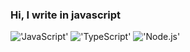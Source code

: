 <!-- [![Header](https://github.com/DIY0R/DIY0R/blob/main/assets/header.jpg)](https://github.com/DIY0R) -->

### Hi, I write in javascript

!['JavaScript'](https://img.shields.io/badge/-JavaScript-0D1117?style=for-the-badge&logo=javascript)
!['TypeScript'](https://img.shields.io/badge/-TypeScript-0D1117?style=for-the-badge&logo=typescript)
!['Node.js'](https://img.shields.io/badge/-Node-0D1117?style=for-the-badge&logo=node.js)





